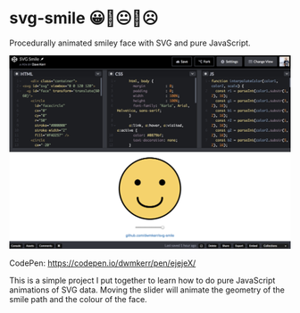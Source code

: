 # svg-smile 😀🙂😐🙁☹️

Procedurally animated smiley face with SVG and pure JavaScript.

[![Smile CodePen](./docs/pen.png)](https://codepen.io/dwmkerr/pen/ejejeX/)

CodePen: https://codepen.io/dwmkerr/pen/ejejeX/

This is a simple project I put together to learn how to do pure JavaScript animations of SVG data. Moving the slider will animate the geometry of the smile path and the colour of the face.

